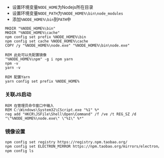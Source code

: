 
- 设置环境变量`NODE_HOME`为Nodejs所在目录
- 设置环境变量`NODE_PATH`为`%NODE_HOME%\bin\node_modules`
- 添加`%NODE_HOME%\bin`到`PATH`中

```batch
MKDIR "%NODE_HOME%\bin"
MKDIR "%NODE_HOME%\cache"
npm config set prefix %NODE_HOME%\bin
npm config set cache %NODE_HOME%\cache
COPY /y "%NODE_HOME%\node.exe" "%NODE_HOME%\bin\node.exe"

REM 此处可以先配置镜像
"%NODE_HOME%\npm" -g i npm yarn
npm -v
yarn -v

REM 配置Yarn
yarn config set prefix %NODE_HOME%
```

### 关联JS启动

```batch
REM 在管理员命令窗口中输入
REM C:\Windows\System32\CScript.exe "%1" %*
reg add "HKCR\JSFile\Shell\Open\Command" /f /ve /t REG_SZ /d "\"%NODE_HOME%\node.exe\" \"%1\" %*"
```

### 镜像设置

```bash
npm config set registry https://registry.npm.taobao.org/
npm config set ELECTRON_MIRROR https://npm.taobao.org/mirrors/electron/
npm config ls
```
